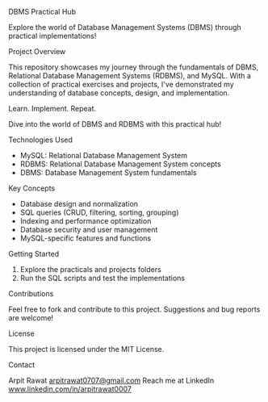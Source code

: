 DBMS Practical Hub

Explore the world of Database Management Systems (DBMS) through practical implementations!


Project Overview


This repository showcases my journey through the fundamentals of DBMS, Relational Database Management Systems (RDBMS), and MySQL. With a collection of practical exercises and projects, I've demonstrated my understanding of database concepts, design, and implementation.


Learn. Implement. Repeat.

Dive into the world of DBMS and RDBMS with this practical hub!

Technologies Used


- MySQL: Relational Database Management System
- RDBMS: Relational Database Management System concepts
- DBMS: Database Management System fundamentals



Key Concepts


- Database design and normalization
- SQL queries (CRUD, filtering, sorting, grouping)
- Indexing and performance optimization
- Database security and user management
- MySQL-specific features and functions


Getting Started


1. Explore the practicals and projects folders
2. Run the SQL scripts and test the implementations


Contributions


Feel free to fork and contribute to this project. Suggestions and bug reports are welcome!


License


This project is licensed under the MIT License.


Contact

Arpit Rawat 
arpitrawat0707@gmail.com 
Reach me at LinkedIn www.linkedin.com/in/arpitrawat0007
